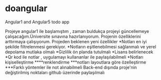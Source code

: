 # doangular
Angular1  and Angular5 todo app

Projeye angular1 ile başlamıştım , zaman buldukça projeyi güncellemeye çalışacağım.Üniversite sınavına hazırlanıyorum.
Projenin özelliklerini arttırmaya çalışıyorum.
Projeden beklenen yeni özellikler
*Notları en iyi şekilde filtrelenmesi gerekiyor.
*Notların eşitlenebilmesi sağlanmalı ve yerel depolama mutlaka olmalı
*Gizlilik ön planda tutulmalı
*Lisans belirlenecek
*Qr kod ile notlar , uygulamayı kullananlar ile paylaşılabilmeli
*Notları kişiselleştirme
****renklendirme
***notları layoutlara göre özelleştirme
***Farklı yöntemler ile not alınabilmeli
Back-end dışında proje'nin değiştirilmiş noktaları github üzerinde paylaşılmalı
